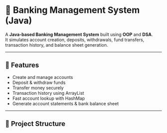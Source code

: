 # 🏦 Banking Management System (Java)

A **Java-based Banking Management System** built using **OOP** and **DSA**.  
It simulates account creation, deposits, withdrawals, fund transfers, transaction history, and balance sheet generation.

---

## 🚀 Features
- Create and manage accounts  
- Deposit & withdraw funds  
- Transfer money securely  
- Transaction history using ArrayList  
- Fast account lookup with HashMap  
- Generate account statements & bank balance sheet  

---

## 📂 Project Structure
